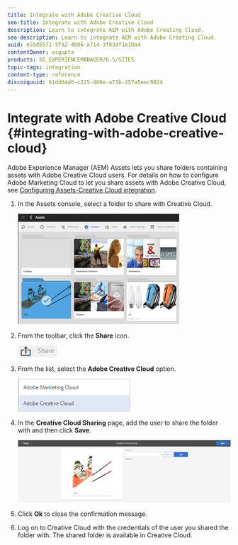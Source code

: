 ```yaml
---
title: Integrate with Adobe Creative Cloud
seo-title: Integrate with Adobe Creative Cloud
description: Learn to integrate AEM with Adobe Creating Cloud.
seo-description: Learn to integrate AEM with Adobe Creating Cloud.
uuid: e55d5571-5fa2-4b86-a714-3f03df1e1ba4
contentOwner: asgupta
products: SG_EXPERIENCEMANAGER/6.5/SITES
topic-tags: integration
content-type: reference
discoiquuid: 61dd04d6-c225-400e-a73b-257a5eec9024
---
```


# Integrate with Adobe Creative Cloud {#integrating-with-adobe-creative-cloud}

Adobe Experience Manager (AEM) Assets lets you share folders containing assets with Adobe Creative Cloud users. For details on how to configure Adobe Marketing Cloud to let you share assets with Adobe Creative Cloud, see [Configuring Assets-Creative Cloud integration](../sites-administering/configure-assets-cc-integration.md).

1. In the Assets console, select a folder to share with Creative Cloud.

   ![chlimage_1-14](assets/chlimage_1-14.png)

1. From the toolbar, click the **Share** icon.

   ![chlimage_1-15](assets/chlimage_1-15.png)

1. From the list, select the **Adobe Creative Cloud** option.

   ![chlimage_1-16](assets/chlimage_1-16.png)

1. In the **Creative Cloud Sharing** page, add the user to share the folder with and then click **Save**.

   ![chlimage_1-17](assets/chlimage_1-17.png)

1. Click **Ok** to close the confirmation message.
1. Log on to Creative Cloud with the credentials of the user you shared the folder with. The shared folder is available in Creative Cloud.
